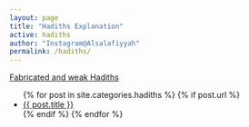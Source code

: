 ```yaml
---
layout: page
title: "Hadiths Explanation"
active: hadiths
author: "Instagram@Alsalafiyyah"
permalink: /hadiths/
---
```


<article class="post">
<a class="button small icon solid" href="/mawdu-daif/">Fabricated and weak Hadiths</a>
<ul class="posts">
  {% for post in site.categories.hadiths %}
    {% if post.url %}
    <li><a href="{{ post.url }}">{{ post.title }}</a>
    </li>
    {% endif %}
  {% endfor %}
</ul>
</article>
